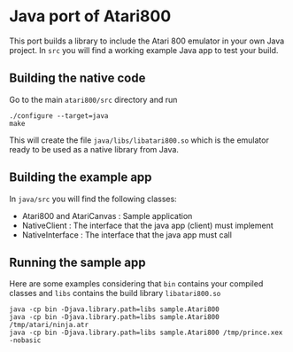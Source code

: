 # Java port of Atari800

This port builds a library to include the Atari 800
emulator in your own Java project. In `src` you will find a working 
example Java app to test your build.

## Building the native code

Go to the main `atari800/src` directory and run

```
./configure --target=java
make
```

This will create the file `java/libs/libatari800.so` which is the emulator
ready to be used as a native library from Java.

## Building the example app

In `java/src` you will find the following classes:

- Atari800 and AtariCanvas : Sample application
- NativeClient    : The interface that the java app (client) must implement
- NativeInterface : The interface that the java app must call

## Running the sample app

Here are some examples considering that `bin` contains your compiled classes 
and `libs` contains the build library `libatari800.so`

```
java -cp bin -Djava.library.path=libs sample.Atari800
java -cp bin -Djava.library.path=libs sample.Atari800 /tmp/atari/ninja.atr
java -cp bin -Djava.library.path=libs sample.Atari800 /tmp/prince.xex -nobasic
```
